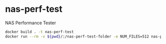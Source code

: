 # nas-perf-test

NAS Performance Tester

```bash
docker build . -t nas-perf-test
docker run --rm -v ${pwd}/:/nas-perf-test-folder -e NUM_FILES=512 nas-perf-test
```
